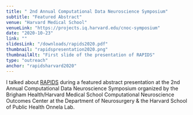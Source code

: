 ```yaml
---
title: " 2nd Annual Computational Data Neuroscience Symposium"
subtitle: "Featured Abstract"
venue: "Harvard Medical School"
venueLink: "https://projects.iq.harvard.edu/cnoc-symposium"
date: "2020-10-23"
link: ""
slidesLink: "/downloads/rapids2020.pdf"
thumbnail: "rapidspresentation2020.png"
thumbnailAlt: "First slide of the presentation of RAPIDS"
type: "outreach"
anchor: "rapidsharvard2020"
---
```

I talked about [RAPIDS](../projects/#rapids) during a featured abstract presentation at the 2nd Annual Computational Data Neuroscience Symposium organized by the Brigham Health/Harvard Medical School Computational Neuroscience Outcomes Center at the Department of Neurosurgery  & the Harvard School of Public Health Onnela Lab.